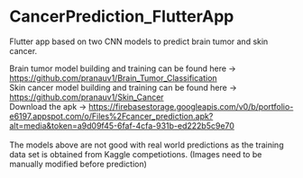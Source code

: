 # CancerPrediction_FlutterApp
Flutter app based on two CNN models to predict brain tumor and skin cancer.

Brain tumor model building and training can be found here -> https://github.com/pranauv1/Brain_Tumor_Classification
<br>Skin cancer model building and training can be found here -> https://github.com/pranauv1/Skin_Cancer
<br>Download the apk -> https://firebasestorage.googleapis.com/v0/b/portfolio-e6197.appspot.com/o/Files%2Fcancer_prediction.apk?alt=media&token=a9d09f45-6faf-4cfa-931b-ed222b5c9e70
<br><br>
The models above are not good with real world predictions as the training data set is obtained from Kaggle competiotions. (Images need to be manually modified before prediction)
